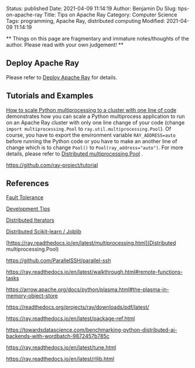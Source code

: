 Status: published
Date: 2021-04-09 11:14:19
Author: Benjamin Du
Slug: tips-on-apache-ray
Title: Tips on Apache Ray
Category: Computer Science
Tags: programming, Apache Ray, distributed computing
Modified: 2021-04-09 11:14:19

**
Things on this page are fragmentary and immature notes/thoughts of the author.
Please read with your own judgement!
**

## Deploy Apache Ray

Please refer to 
[Deploy Apache Ray](http://www.legendu.net/misc/blog/deploy-apache-ray/)
for details.

## Tutorials and Examples

[How to scale Python multiprocessing to a cluster with one line of code](https://medium.com/distributed-computing-with-ray/how-to-scale-python-multiprocessing-to-a-cluster-with-one-line-of-code-d19f242f60ff)
demonstrates how you can scale a Python multiprocess application 
to run on an Apache Ray cluster 
with only one line change of your code 
(change `import multiprocessing.Pool` to `ray.util.multiprocessing.Pool`).
Of course,
you have to export the environment variable `RAY_ADDRESS=auto` 
before running the Python code 
or you have to make an another line of change 
which is to change `Pool()` to `Pool(ray_address="auto")`.
For more details,
please refer to
[Distributed multiprocessing.Pool](https://ray.readthedocs.io/en/latest/multiprocessing.html)
.

https://github.com/ray-project/tutorial


## References

[Fault Tolerance](https://ray.readthedocs.io/en/latest/fault-tolerance.html#fault-tolerance)

[Development Tips](https://ray.readthedocs.io/en/latest/development.html)

[Distributed Iterators](https://ray.readthedocs.io/en/latest/iter.html)

[Distributed Scikit-learn / Joblib](https://ray.readthedocs.io/en/latest/joblib.html)

[https://ray.readthedocs.io/en/latest/multiprocessing.html](Distributed multiprocessing.Pool)

https://github.com/ParallelSSH/parallel-ssh

https://ray.readthedocs.io/en/latest/walkthrough.html#remote-functions-tasks

https://arrow.apache.org/docs/python/plasma.html#the-plasma-in-memory-object-store

https://readthedocs.org/projects/ray/downloads/pdf/latest/

https://ray.readthedocs.io/en/latest/package-ref.html

https://towardsdatascience.com/benchmarking-python-distributed-ai-backends-with-wordbatch-9872457b785c

https://ray.readthedocs.io/en/latest/tune.html

https://ray.readthedocs.io/en/latest/rllib.html
